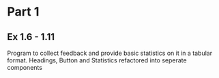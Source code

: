 # Part 1

## Ex 1.6 - 1.11
Program to collect feedback and provide basic statistics on it in a tabular format. Headings, Button and Statistics refactored into seperate components